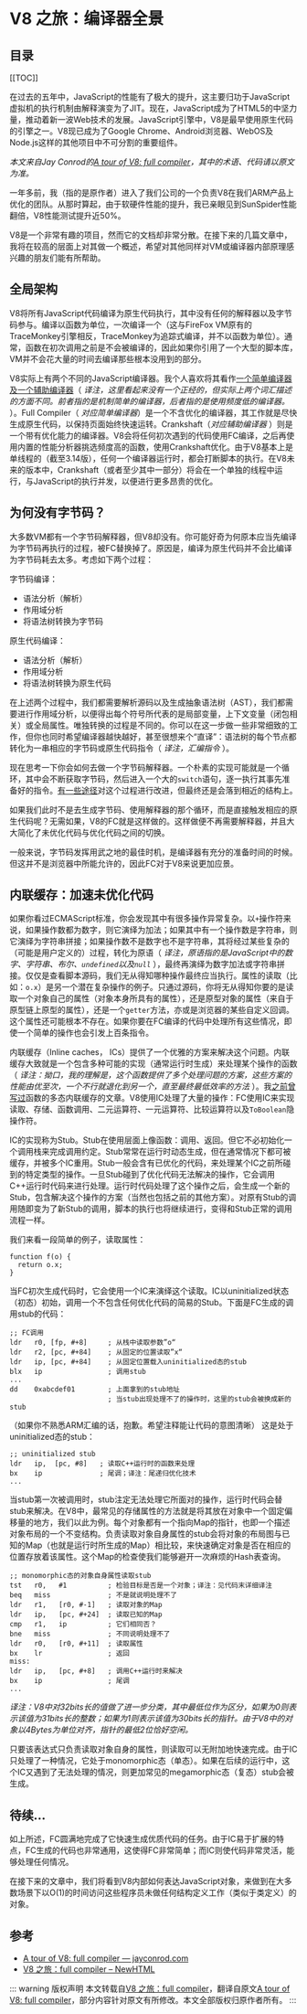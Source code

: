 # V8 之旅：编译器全景

## 目录

[[TOC]]

在过去的五年中，JavaScript的性能有了极大的提升，这主要归功于JavaScript虚拟机的执行机制由解释演变为了JIT。现在，JavaScript成为了HTML5的中坚力量，推动着新一波Web技术的发展。JavaScript引擎中，V8是最早使用原生代码的引擎之一。V8现已成为了Google Chrome、Android浏览器、WebOS及Node.js这样的其他项目中不可分割的重要组件。

*本文来自Jay Conrod的[A tour of V8: full compiler](http://www.jayconrod.com/posts/51/a-tour-of-v8-full-compiler)，其中的术语、代码请以原文为准。*

一年多前，我（指的是原作者）进入了我们公司的一个负责V8在我们ARM产品上优化的团队。从那时算起，由于软硬件性能的提升，我已亲眼见到SunSpider性能翻倍，V8性能测试提升近50%。

V8是一个非常有趣的项目，然而它的文档却非常分散。在接下来的几篇文章中，我将在较高的层面上对其做一个概述，希望对其他同样对VM或编译器内部原理感兴趣的朋友们能有所帮助。

## 全局架构

V8将所有JavaScript代码编译为原生代码执行，其中没有任何的解释器以及字节码参与。编译以函数为单位，一次编译一个（这与FireFox VM原有的TraceMonkey引擎相反，TraceMonkey为追踪式编译，并不以函数为单位）。通常，函数在初次调用之前是不会被编译的，因此如果你引用了一个大型的脚本库，VM并不会花大量的时间去编译那些根本没用到的部分。

V8实际上有两个不同的JavaScript编译器。我个人喜欢将其看作[一个简单编译器及一个辅助编译器](http://newhtml.net/v8-full-compiler/2)（ *译注，这里看起来没有一个正经的，但实际上两个词汇描述的方面不同。前者指的是机制简单的编译器，后者指的是使用频度低的编译器。* ）。Full Compiler（ *对应简单编译器*）是一个不含优化的编译器，其工作就是尽快生成原生代码，以保持页面始终快速运转。Crankshaft（*对应辅助编译器* ）则是一个带有优化能力的编译器。V8会将任何初次遇到的代码使用FC编译，之后再使用内置的性能分析器挑选频度高的函数，使用Crankshaft优化。由于V8基本上是单线程的（截至3.14版），任何一个编译器运行时，都会打断脚本的执行。在V8未来的版本中，Crankshaft（或者至少其中一部分）将会在一个单独的线程中运行，与JavaScript的执行并发，以便进行更多昂贵的优化。

## 为何没有字节码？

大多数VM都有一个字节码解释器，但V8却没有。你可能好奇为何原本应当先编译为字节码再执行的过程，被FC替换掉了。原因是，编译为原生代码并不会比编译为字节码耗去太多。考虑如下两个过程：

字节码编译：

* 语法分析（解析）
* 作用域分析
* 将语法树转换为字节码

原生代码编译：

* 语法分析（解析）
* 作用域分析
* 将语法树转换为原生代码

在上述两个过程中，我们都需要解析源码以及生成抽象语法树（AST），我们都需要进行作用域分析，以便得出每个符号所代表的是局部变量，上下文变量（闭包相关）或全局属性。唯独转换的过程是不同的。你可以在这一步做一些非常细致的工作，但你也同时希望编译器越快越好，甚至很想来个“直译”：语法树的每个节点都转化为一串相应的字节码或原生代码指令（ *译注，汇编指令* ）。

现在思考一下你会如何去做一个字节码解释器。一个朴素的实现可能就是一个循环，其中会不断获取字节码，然后进入一个大的`switch`语句，逐一执行其事先准备好的指令。[有一些途径](http://wingolog.org/archives/2012/06/27/inside-javascriptcores-low-level-interpreter)对这个过程进行改进，但最终还是会落到相近的结构上。

如果我们此时不是去生成字节码、使用解释器的那个循环，而是直接触发相应的原生代码呢？无需如果，V8的FC就是这样做的。这样做便不再需要解释器，并且大大简化了未优化代码与优化代码之间的切换。

一般来说，字节码发挥用武之地的最佳时机，是编译器有充分的准备时间的时候。但这并不是浏览器中所能允许的，因此FC对于V8来说更加应景。

## 内联缓存：加速未优化代码

如果你看过ECMAScript标准，你会发现其中有很多操作异常复杂。以`+`操作符来说，如果操作数都为数字，则它演绎为加法；如果其中有一个操作数是字符串，则它演绎为字符串拼接；如果操作数不是数字也不是字符串，其将经过某些复杂的（可能是用户定义的）过程，转化为原语（ *译注，原语指的是JavaScript中的数字、字符串、布尔、`undefined`以及`null`* ），最终再演绎为数字加法或字符串拼接。仅仅是查看脚本源码，我们无从得知哪种操作最终应当执行。属性的读取（比如：`o.x`）是另一个潜在复杂操作的例子。只通过源码，你将无从得知你要的是读取一个对象自己的属性（对象本身所具有的属性），还是原型对象的属性（来自于原型链上原型的属性），还是一个`getter`方法，亦或是浏览器的某些自定义回调。这个属性还可能根本不存在。如果你要在FC编译的代码中处理所有这些情况，即使一个简单的操作也会引发上百条指令。

内联缓存（Inline caches， ICs）提供了一个优雅的方案来解决这个问题。内联缓存大致就是一个包含多种可能的实现（通常运行时生成）来处理某个操作的函数（ *译注：拗口，我的理解是，这个函数提供了多个处理问题的方案，这些方案的性能由优至次，一个不行就退化到另一个，直至最终最低效率的方法* ）。我[之前曾写过](http://jayconrod.com/posts/44/polymorphic-inline-caches-explained)函数的多态内联缓存的文章。V8使用IC处理了大量的操作：FC使用IC来实现读取、存储、函数调用、二元运算符、一元运算符、比较运算符以及`ToBoolean`隐操作符。

IC的实现称为Stub。Stub在使用层面上像函数：调用、返回。但它不必初始化一个调用栈来完成调用约定。Stub常常在运行时动态生成，但在通常情况下都可被缓存，并被多个IC重用。Stub一般会含有已优化的代码，来处理某个IC之前所碰到的特定类型的操作。一旦Stub碰到了优化代码无法解决的操作，它会调用C++运行时代码来进行处理。运行时代码处理了这个操作之后，会生成一个新的Stub，包含解决这个操作的方案（当然也包括之前的其他方案）。对原有Stub的调用随即变为了新Stub的调用，脚本的执行也将继续进行，变得和Stub正常的调用流程一样。

我们来看一段简单的例子，读取属性：

```
function f(o) {
  return o.x;
}
```

当FC初次生成代码时，它会使用一个IC来演绎这个读取。IC以uninitialized状态（初态）初始，调用一个不包含任何优化代码的简易的Stub。下面是FC生成的调用stub的代码：

```
;; FC调用
ldr   r0, [fp, #+8]     ; 从栈中读取参数”o“
ldr   r2, [pc, #+84]    ; 从固定的位置读取”x“
ldr   ip, [pc, #+84]    ; 从固定位置载入uninitialized态的stub
blx   ip                ; 调用stub
...
dd    0xabcdef01        ; 上面拿到的stub地址
                        ; 当stub出现处理不了的操作时，这里的stub会被换成新的stub
```

（如果你不熟悉ARM汇编的话，抱歉。希望注释能让代码的意图清晰）
这是处于uninitialized态的stub：

```
;; uninitialized stub
ldr   ip,  [pc, #8]   ; 读取C++运行时的函数来处理
bx    ip              ; 尾调；译注：尾递归优化技术
...
```

当stub第一次被调用时，stub注定无法处理它所面对的操作，运行时代码会替stub来解决。在V8中，最常见的存储属性的方法就是将其放在对象中一个固定偏移量的地方，我们以此为例。每个对象都有一个指向Map的指针，也即一个描述对象布局的一个不变结构。负责读取对象自身属性的stub会将对象的布局图与已知的Map（也就是运行时所生成的Map）相比较，来快速确定对象是否在相应的位置存放着该属性。这个Map的检查使我们能够避开一次麻烦的Hash表查询。

```
;; monomorphic态的对象自身属性读取stub
tst   r0,   #1          ; 检验目标是否是一个对象；译注：见代码末详细译注
beq   miss              ; 不是就说明处理不了
ldr   r1,   [r0, #-1]   ; 读取对象的Map
ldr   ip,   [pc, #+24]  ; 读取已知的Map
cmp   r1,   ip          ; 它们相同否？
bne   miss              ; 不同说明处理不了
ldr   r0,   [r0, #+11]  ; 读取属性
bx    lr                ; 返回
miss:
ldr   ip,   [pc, #+8]   ; 调用C++运行时来解决
bx    ip                ; 尾调
...
```

*译注：V8中对32bits长的值做了进一步分类，其中最低位作为区分，如果为0则表示该值为31bits长的整数；如果为1则表示该值为30bits长的指针。由于V8中的对象以4Bytes为单位对齐，指针的最低2位恰好空闲。*

只要该表达式只负责读取对象自身的属性，则读取可以无附加地快速完成。由于IC只处理了一种情况，它处于monomorphic态（单态）。如果在后续的运行中，这个IC又遇到了无法处理的情况，则更加常见的megamorphic态（复态）stub会被生成。

## 待续…

如上所述，FC圆满地完成了它快速生成优质代码的任务。由于IC易于扩展的特点，FC生成的代码也非常通用，这使得FC非常简单；而IC则使代码非常灵活，能够处理任何情况。

在接下来的文章中，我们将看到V8内部如何表达JavaScript对象，来做到在大多数场景下以O(1)的时间访问这些程序员未做任何结构定义工作（类似于类定义）的对象。

## 参考

* [A tour of V8: full compiler — jayconrod.com](https://jayconrod.com/posts/51/a-tour-of-v8--full-compiler)
* [V8 之旅：full compiler – NewHTML](http://newhtml.net/v8-full-compiler/)

::: warning 版权声明
本文转载自[V8 之旅：full compiler](http://newhtml.net/v8-full-compiler/)，翻译自原文[A tour of V8: full compiler](https://jayconrod.com/posts/51/a-tour-of-v8--full-compiler)，部分内容针对原文有所修改。本文全部版权归原作者所有。
:::
